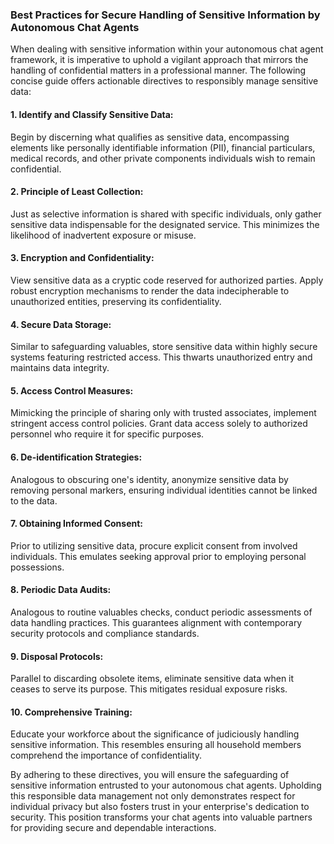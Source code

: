 ### Best Practices for Secure Handling of Sensitive Information by Autonomous Chat Agents

When dealing with sensitive information within your autonomous chat agent framework, it is imperative to uphold a vigilant approach that mirrors the handling of confidential matters in a professional manner. The following concise guide offers actionable directives to responsibly manage sensitive data:

#### 1. **Identify and Classify Sensitive Data:**

Begin by discerning what qualifies as sensitive data, encompassing elements like personally identifiable information (PII), financial particulars, medical records, and other private components individuals wish to remain confidential.

#### 2. **Principle of Least Collection:**

Just as selective information is shared with specific individuals, only gather sensitive data indispensable for the designated service. This minimizes the likelihood of inadvertent exposure or misuse.

#### 3. **Encryption and Confidentiality:**

View sensitive data as a cryptic code reserved for authorized parties. Apply robust encryption mechanisms to render the data indecipherable to unauthorized entities, preserving its confidentiality.

#### 4. **Secure Data Storage:**

Similar to safeguarding valuables, store sensitive data within highly secure systems featuring restricted access. This thwarts unauthorized entry and maintains data integrity.

#### 5. **Access Control Measures:**

Mimicking the principle of sharing only with trusted associates, implement stringent access control policies. Grant data access solely to authorized personnel who require it for specific purposes.

#### 6. **De-identification Strategies:**

Analogous to obscuring one's identity, anonymize sensitive data by removing personal markers, ensuring individual identities cannot be linked to the data.

#### 7. **Obtaining Informed Consent:**

Prior to utilizing sensitive data, procure explicit consent from involved individuals. This emulates seeking approval prior to employing personal possessions.

#### 8. **Periodic Data Audits:**

Analogous to routine valuables checks, conduct periodic assessments of data handling practices. This guarantees alignment with contemporary security protocols and compliance standards.

#### 9. **Disposal Protocols:**

Parallel to discarding obsolete items, eliminate sensitive data when it ceases to serve its purpose. This mitigates residual exposure risks.

#### 10. **Comprehensive Training:**

Educate your workforce about the significance of judiciously handling sensitive information. This resembles ensuring all household members comprehend the importance of confidentiality.

By adhering to these directives, you will ensure the safeguarding of sensitive information entrusted to your autonomous chat agents. Upholding this responsible data management not only demonstrates respect for individual privacy but also fosters trust in your enterprise's dedication to security. This position transforms your chat agents into valuable partners for providing secure and dependable interactions.
